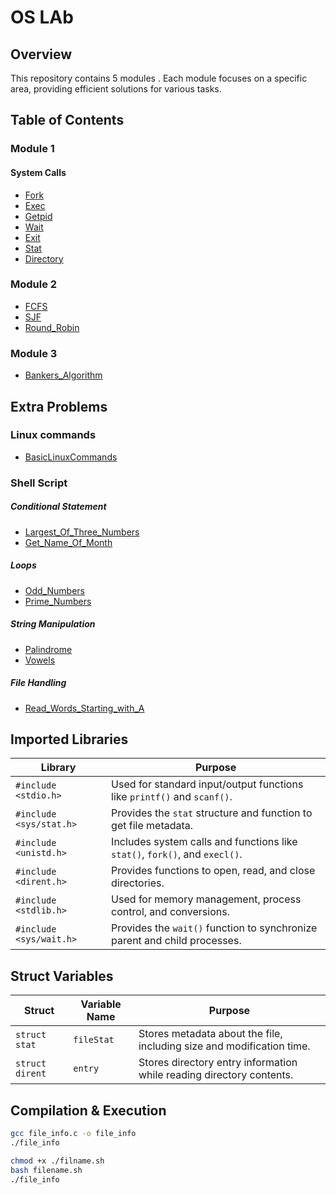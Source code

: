 # OS LAb

## Overview
This repository contains 5 modules . Each module focuses on a specific area, providing efficient solutions for various tasks.

## Table of Contents

### Module 1
#### System Calls
- [Fork](./Module%201/fork.c) 
- [Exec](./Module%201/exec.c) 
- [Getpid](./Module%201/fork.c) 
- [Wait](./Module%201/fork.c) 
- [Exit](./Module%201/fork.c) 
- [Stat](./Module%201/stat.c) 
- [Directory](./Module%201/directory.c) 
### Module 2
- [FCFS](./Module%202/FCFS.c)
- [SJF](./Module%202/SJF.c)
- [Round_Robin](./Module%202/RoundRobin.c)

### Module 3
- [Bankers_Algorithm](./Module%203/bankersAlgo.c)
## Extra Problems
### Linux commands
-  [BasicLinuxCommands](./Other/BasicLinuxCommands.md)
### Shell Script
##### Conditional Statement
- [Largest_Of_Three_Numbers](./Other/ShellScript/Conditionals/LargestNum.sh)
- [Get_Name_Of_Month](./Other/ShellScript/Conditionals/MonthName.sh)
##### Loops
- [Odd_Numbers](./Other/ShellScript/loops/Odd.sh)
- [Prime_Numbers](./Other/ShellScript/loops/Prime.sh) 
##### String Manipulation
- [Palindrome](./Other/ShellScript/Strings/Palindrome.sh)
- [Vowels](./Other/ShellScript/Strings/Vowel.sh)
##### File Handling
- [Read_Words_Starting_with_A](./Other/ShellScript/File/sample.sh)
## Imported Libraries

| Library       | Purpose                                                         |
|--------------|-----------------------------------------------------------------|
| `#include <stdio.h>`  | Used for standard input/output functions like `printf()` and `scanf()`. |
| `#include <sys/stat.h>` | Provides the `stat` structure and function to get file metadata. |
| `#include <unistd.h>`  | Includes system calls and functions like `stat()`, `fork()`, and `execl()`. |
| `#include <dirent.h>`  | Provides functions to open, read, and close directories. |
| `#include <stdlib.h>`  | Used for memory management, process control, and conversions. |
| `#include <sys/wait.h>` | Provides the `wait()` function to synchronize parent and child processes. |

## Struct Variables

| Struct | Variable Name | Purpose |
|--------|--------------|---------|
| `struct stat` | `fileStat` | Stores metadata about the file, including size and modification time. |
| `struct dirent` | `entry` | Stores directory entry information while reading directory contents. |

## Compilation & Execution
```sh
gcc file_info.c -o file_info
./file_info
```

```sh
chmod +x ./filname.sh
bash filename.sh
./file_info
```
